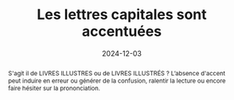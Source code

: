 ---
Rubrique: Typographie
title: Les lettres capitales sont accentuées 
abstract: S'agit il de LIVRES ILLUSTRES ou de LIVRES ILLUSTRÉS&nbsp;? L’absence d'accent peut induire en erreur ou générer de la confusion,  ralentir la lecture ou encore faire hésiter sur la prononciation. 
categories: 
    - "contenus"
agrege: O0000-E080
opquast: 'N/A'
indiceebook: '80'
description: "Règle n° 080"
before: "079"
weight: "080"
after: "081"
actif: '1'
layout: rules
date: 2024-12-03
tags: 
    - "Accessibilité"
    - "Affichage"
    - "Lisibilité"
objectif: 
    - "Ne pas ralentir ou encombrer la lecture"
    - "Assurer la bonne prononciation par la voix de synthèse"
Meo: 
    - "La relecture par une personne formée à la correction de texte garantira un haut niveau de qualité de votre texte. À défaut, Les logiciels de traitement de texte et d'édition modernes disposent tous d'une fonction de correction orthographique."
Controle: 
    - "À chaque étape du processus éditorial, s'assurer de l'intégrité du text. Il est possible d'effectuer des contrôles semi automatisés grâce à différentes solutions basées sur l'étude du language."
epubcheck: false
ace: false
humancheck: true
ReadiumGoToolkit: 
Source: 
    - "SNE"
Referentiel: 
    - "[Web Content Accessibility Guidelines (WCAG)](https://www.w3.org/WAI/standards-guidelines/wcag/)"
steps: 
    - "Projet éditorial"
---